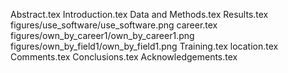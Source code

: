 Abstract.tex
Introduction.tex
Data and Methods.tex
Results.tex
figures/use_software/use_software.png
career.tex
figures/own_by_career1/own_by_career1.png
figures/own_by_field1/own_by_field1.png
Training.tex
location.tex
Comments.tex
Conclusions.tex
Acknowledgements.tex